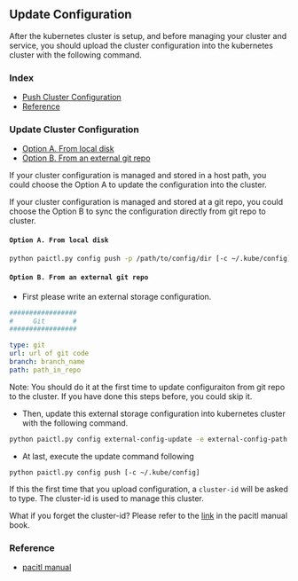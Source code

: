 <!--
  Copyright (c) Microsoft Corporation
  All rights reserved.

  MIT License

  Permission is hereby granted, free of charge, to any person obtaining a copy of this software and associated
  documentation files (the "Software"), to deal in the Software without restriction, including without limitation
  the rights to use, copy, modify, merge, publish, distribute, sublicense, and/or sell copies of the Software, and
  to permit persons to whom the Software is furnished to do so, subject to the following conditions:
  The above copyright notice and this permission notice shall be included in all copies or substantial portions of the Software.

  THE SOFTWARE IS PROVIDED *AS IS*, WITHOUT WARRANTY OF ANY KIND, EXPRESS OR IMPLIED, INCLUDING
  BUT NOT LIMITED TO THE WARRANTIES OF MERCHANTABILITY, FITNESS FOR A PARTICULAR PURPOSE AND
  NONINFRINGEMENT. IN NO EVENT SHALL THE AUTHORS OR COPYRIGHT HOLDERS BE LIABLE FOR ANY CLAIM,
  DAMAGES OR OTHER LIABILITY, WHETHER IN AN ACTION OF CONTRACT, TORT OR OTHERWISE, ARISING FROM,
  OUT OF OR IN CONNECTION WITH THE SOFTWARE OR THE USE OR OTHER DEALINGS IN THE SOFTWARE.
-->

## Update Configuration

After the kubernetes cluster is setup, and before managing your cluster and service, you should upload the cluster configuration into the kubernetes cluster with the following command.

### Index

- [Push Cluster Configuration](#push_cfg)
- [Reference](#refer)

### Update Cluster Configuration <a name="push_cfg"></a>

- [Option A. From local disk](#local_disk)
- [Option B. From an external git repo](#git_repo)


If your cluster configuration is managed and stored in a host path, you could choose the Option A to update the configuration into the cluster.

If your cluster configuration is managed and stored at a git repo, you could choose the Option B to sync the configuration directly from git repo to cluster.

#### ```Option A. From local disk``` <a name="local_disk"></a>
```bash
python paictl.py config push -p /path/to/config/dir [-c ~/.kube/config]
```


#### ```Option B. From an external git repo``` <a name="git_repo"></a>

- First please write an external storage configuration. 
```YAML
#################
#     Git       #
#################

type: git
url: url of git code
branch: branch_name
path: path_in_repo
```

Note: You should do it at the first time to update configuraiton from git repo to the cluster. If you have done this steps before, you could skip it.


- Then, update this external storage configuration into kubernetes cluster with the following command.

```bash
python paictl.py config external-config-update -e external-config-path [ -c ~/.kube/config ]
```

- At last, execute the update command following

```
python paictl.py config push [-c ~/.kube/config]
```


If this the first time that you upload configuration, a ```cluster-id``` will be asked to type. The cluster-id is used to manage this cluster.

What if you forget the cluster-id? Please refer to the [link](../../paictl/paictl-manual.md#Config_Id) in the pacitl manual book.


### Reference <a name="refer"></a>

- [pacitl manual](../../paictl/paictl-manual.md)
